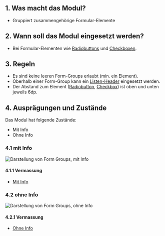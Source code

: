 ## 1. Was macht das Modul?
*   Gruppiert zusammengehörige Formular-Elemente

## 2. Wann soll das Modul eingesetzt werden?
*   Bei Formular-Elementen wie [Radiobuttons](https://digital.sbb.ch/de/mobile/elemente/radiobutton) und [Checkboxen](https://digital.sbb.ch/de/mobile/elemente/checkbox).

## 3. Regeln
*   Es sind keine leeren Form-Groups erlaubt (min. ein Element).
*   Oberhalb einer Form-Group kann ein [Listen-Header](https://digital.sbb.ch/de/mobile/elemente/listen-header) eingesetzt werden. 
*   Der Abstand zum Element ([Radiobutton](https://digital.sbb.ch/de/mobile/elemente/radiobutton), [Checkbox](https://digital.sbb.ch/de/mobile/elemente/checkbox)) ist oben und unten jeweils 6dp. 

## 4. Ausprägungen und Zustände
Das Modul hat folgende Zustände:
*   Mit Info
*   Ohne Info

### 4.1 mit Info 
![Darstellung von Form Groups, mit Info](https://raw.githubusercontent.com/sbb-design-systems/sbb-design-system/master/mobile/modules/form-group/images/MM19_mit_Info.png 'class: image')

#### 4.1.1 Vermassung
*   [Mit Info](https://sbb.invisionapp.com/d/main#/console/14051805/322950111/inspect)

### 4.2 ohne Info
![Darstellung von Form Groups, ohne Info](https://raw.githubusercontent.com/sbb-design-systems/sbb-design-system/master/mobile/modules/form-group/images/MM19_ohne_Info.png 'class: image')

#### 4.2.1 Vermassung
*   [Ohne Info](https://sbb.invisionapp.com/d/main#/console/14051805/322950112/inspect)

